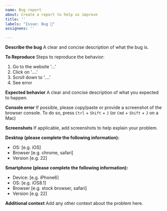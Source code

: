 ```yaml
---
name: Bug report
about: Create a report to help us improve
title: ''
labels: "Issue: Bug 🐛"
assignees: ''

---
```


**Describe the bug**
A clear and concise description of what the bug is.

**To Reproduce**
Steps to reproduce the behavior:
1. Go to the website '...'
2. Click on '....'
3. Scroll down to '....'
4. See error

**Expected behavior**
A clear and concise description of what you expected to happen.

**Console error**
If possible, please copy/paste or provide a screenshot of the browser console. To do so, press `Ctrl` + `Shift` + `J` (or `Cmd` + `Shift` + `J` on a Mac)  

**Screenshots**
If applicable, add screenshots to help explain your problem.

**Desktop (please complete the following information):**
 - OS: [e.g. iOS]
 - Browser [e.g. chrome, safari]
 - Version [e.g. 22]

**Smartphone (please complete the following information):**
 - Device: [e.g. iPhone6]
 - OS: [e.g. iOS8.1]
 - Browser [e.g. stock browser, safari]
 - Version [e.g. 22]

**Additional context**
Add any other context about the problem here.
